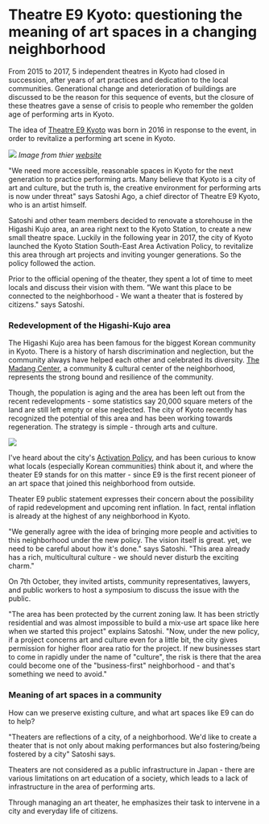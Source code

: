 # Theatre E9 Kyoto: questioning the meaning of art spaces in a changing neighborhood 

From 2015 to 2017, 5 independent theatres in Kyoto had closed in succession, after years of art practices and dedication to the local communities. Generational change and deterioration of buildings are discussed to be the reason for this sequence of events, but the closure of these theatres gave a sense of crisis to people who remember the golden age of performing arts in Kyoto.

The idea of [Theatre E9 Kyoto](https://askyoto.or.jp/e9) was born in 2016 in response to the event, in order to revitalize a performing art scene in Kyoto. 

![](theatree9Kyoto.jpg)
*Image from thier [website](https://askyoto.or.jp/e9/about)*

"We need more accessible, reasonable spaces in Kyoto for the next generation to practice performing arts. Many believe that Kyoto is a city of art and culture, but the truth is, the creative environment for performing arts is now under threat" says Satoshi Ago, a chief director of Theatre E9 Kyoto, who is an artist himself. 

Satoshi and other team members decided to renovate a storehouse in the Higashi Kujo area, an area right next to the Kyoto Station, to create a new small theatre space. Luckily in the following year in 2017, the city of Kyoto launched the Kyoto Station South-East Area Activation Policy, to revitalize this area through art projects and inviting younger generations. So the policy followed the action. 

Prior to the official opening of the theater, they spent a lot of time to meet locals and discuss their vision with them. ”We want this place to be connected to the neighborhood - We want a theater that is fostered by citizens." says Satoshi. 

### Redevelopment of the Higashi-Kujo area

The Higashi Kujo area has been famous for the biggest Korean community in Kyoto. There is a history of harsh discrimination and neglection, but the community always have helped each other and celebrated its diversity. [The Madang Center](http://www.h-madang.com/), a community & cultural center of the neighborhood, represents the strong bound and resilience of the community. 

Though, the population is aging and the area has been left out from the recent redevelopments - some statistics say 20,000 square meters of the land are still left empty or else neglected. The city of Kyoto recently has recognized the potential of this area and has been working towards regeneration. The strategy is simple - through arts and culture. 

![](20191007-IMG_7241.jpg)

I've heard about the city's [Activation Policy](https://www.city.kyoto.lg.jp/sogo/cmsfiles/contents/0000217/217013/houshin.pdf), and has been curious to know what locals (especially Korean communities) think about it, and where the theater E9 stands for on this matter - since E9 is the first recent pioneer of an art space that joined this neighborhood from outside. 

Theater E9 public statement expresses their concern about the possibility of rapid redevelopment and upcoming rent inflation. In fact, rental inflation is already at the highest of any neighborhood in Kyoto.

"We generally agree with the idea of bringing more people and activities to this neighborhood under the new policy. The vision itself is great. yet, we need to be careful about how it's done." says Satoshi. "This area already has a rich, multicultural culture - we should never disturb the exciting charm." 

On 7th October, they invited artists, community representatives, lawyers, and public workers to host a symposium to discuss the issue with the public. 

"The area has been protected by the current zoning law. It has been strictly residential and was almost impossible to build a mix-use art space like here when we started this project" explains Satoshi. "Now, under the new policy, if a project concerns art and culture even for a little bit, the city gives permission for higher floor area ratio for the project. If new businesses start to come in rapidly under the name of "culture", the risk is there that the area could become one of the "business-first" neighborhood - and that's something we need to avoid." 

### Meaning of art spaces in a community

How can we preserve existing culture, and what art spaces like E9 can do to help? 

"Theaters are reflections of a city, of a neighborhood. We'd like to create a theater that is not only about making performances but also fostering/being fostered by a city" Satoshi says. 

Theaters are not considered as a public infrastructure in Japan - there are various limitations on art education of a society, which leads to a lack of infrastructure in the area of performing arts. 

Through managing an art theater, he emphasizes their task to intervene in a city and everyday life of citizens.